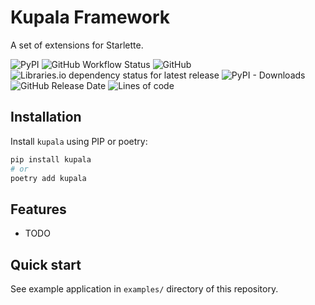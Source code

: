 # Kupala Framework

A set of extensions for Starlette.

![PyPI](https://img.shields.io/pypi/v/kupala)
![GitHub Workflow Status](https://img.shields.io/github/workflow/status/alex-oleshkevich/kupala/Lint)
![GitHub](https://img.shields.io/github/license/alex-oleshkevich/kupala)
![Libraries.io dependency status for latest release](https://img.shields.io/librariesio/release/pypi/kupala)
![PyPI - Downloads](https://img.shields.io/pypi/dm/kupala)
![GitHub Release Date](https://img.shields.io/github/release-date/alex-oleshkevich/kupala)
![Lines of code](https://img.shields.io/tokei/lines/github/alex-oleshkevich/kupala)

## Installation

Install `kupala` using PIP or poetry:

```bash
pip install kupala
# or
poetry add kupala
```

## Features

-   TODO

## Quick start

See example application in `examples/` directory of this repository.
